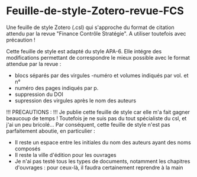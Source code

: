 # Feuille-de-style-Zotero-revue-FCS
Une feuille de style Zotero (.csl) qui s'approche du format de citation attendu par la revue "Finance Contrôle Stratégie". A utiliser toutefois avec précaution !

Cette feuille de style est adapté du style APA-6. Elle intégre des modifications permettant de correspondre le mieux possible avec le format attendue par la revue : 
- blocs séparés par des virgules
-numéro et volumes indiqués par vol. et n°
- numéro des pages indiqués par p. 
- suppression du DOI
- supression des virgules après le nom des auteurs


!!! PRECAUTIONS : !!!
Je publie cette feuille de style car elle m'a fait gagner beaucoup de temps ! Toutefois je ne suis pas du tout spécialiste du csl, et j'ai un peu bricolé... Par conséquent, cette feuille de style n'est pas parfaitement aboutie, en particulier : 
- Il reste un espace entre les initiales du nom des auteurs ayant des noms composés
- Il reste la ville d'édition pour les ouvrages
- Je n'ai pas testé tous les types de documents, notamment les chapitres d'ouvrages : pour ceux-là, il faudra certainement reprendre à la main
